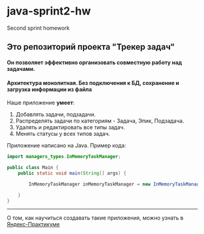 # java-sprint2-hw
Second sprint homework

## Это репозиторий проекта "Трекер задач"  
#### Он позволяет эффективно организовать совместную работу над задачами.

#### Архитектура монолитная. Без подключения к БД, сохранение и загрузка информации из файла

Наше приложение **умеет**:
1. Добавлять задачи, подзадачи. 
2. Распределять задачи по категориям - Задача, Эпик, Подзадача. 
3. Удалять и редактировать все типы задач.
3. Менять статусы у всех типов задач.

Приложение написано на Java. Пример кода:

```java
import managers_types.InMemoryTaskManager;

public class Main {
    public static void main(String[] args) {

        InMemoryTaskManager inMemoryTaskManager = new InMemoryTaskManager();

    }
}
```
------
О том, как научиться создавать такие приложения, можно узнать в [Яндекс-Практикуме](https://practicum.yandex.ru/java-developer/ "Тут учат Java!") 
